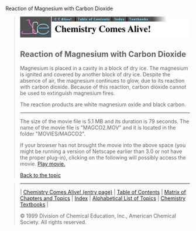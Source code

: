 





 Reaction of Magnesium with Carbon Dioxide
 



> ![Chemistry Comes Alive!](ccahead.gif)
> 
> 
> 
> 
> 
> 
> 
> 
> 
> ## Reaction of Magnesium with Carbon Dioxide
> 
> 
> 
> 
> 
> 
> 
> 
>   
> 
> 
> 
> 
> 
>  Magnesium is placed in a cavity in a block of dry ice. The
magnesium is ignited and covered by another block of dry ice. 
Despite the absence of air, the magnesium continues to glow, due to
its reaction with carbon dioxide. Because of this reaction, carbon
dioxide cannot be used to extinguish magnesium fires.
>  
> 
> 
> 
>  The reaction products are white magnesium oxide and black carbon.
>  
> 
> 
> 
> 
> 
> 
> 
> ---
> 
> 
>  The size of the movie file is 5.1 MB and its duration is 79 seconds. 
The name of the movie file is "MAGCO2.MOV" 
and it is located in the folder "MOVIES/MAGCO2".
>  
> 
> 
> 
>  If your browser has not brought the movie into the above space
(you might be running a version of Netscape earlier than 3.0 or
not have the proper plug-in), clicking on the following will
possibly access the movie.
>  [Play movie.](../../MOVIES/MAGCO2/MAGCO2.MOV) 
> 
> 
> 
> 
> [Back to the topic](../../MAIN/MAGCO2/PAGE1.HTM)



> ---
> 
> 
>  |
>  [Chemistry Comes Alive! (entry page)](../../INDEX.HTM) 
>  |
>  [Table of Contents](../../CONTENTS.HTM) 
>  |
>  [Matrix of Chapters and Topics](../../MATRIX.HTM) 
>  |
>  [Index](../../WORDS.HTM) 
>  |
>  [Alphabetical List of Topics](../../ALPHATOP.HTM) 
>  |
>  [Chemistry Textbooks](../../BOOKS.HTM) 
>  |
>  
>  © 1999 Division of Chemical Education, Inc.,
American Chemical Society. All rights reserved.





